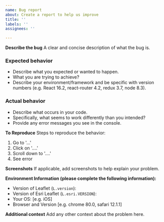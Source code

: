 ```yaml
---
name: Bug report
about: Create a report to help us improve
title: ''
labels: ''
assignees: ''

---
```


**Describe the bug**
A clear and concise description of what the bug is.

### Expected behavior

- Describe what you expected or wanted to happen.
- What you are trying to achieve?
- Describe your environment/framework and be specific with version numbers (e.g. React 16.2, react-router 4.2, redux 3.7, node 8.3).

### Actual behavior

- Describe what occurs in your code.
- Specifically, what seems to work differently than you intended?
- Provide any error messages you see in the console.

**To Reproduce**
Steps to reproduce the behavior:
1. Go to '...'
2. Click on '....'
3. Scroll down to '....'
4. See error

**Screenshots**
If applicable, add screenshots to help explain your problem.

**Environment Information (please complete the following information):**
 - Version of Leaflet (`L.version`):
 - Version of Esri Leaflet (`L.esri.VERSION`):
 - Your OS: [e.g. iOS]
 - Browser and Version [e.g. chrome 80.0, safari 12.1.1]

**Additional context**
Add any other context about the problem here.
